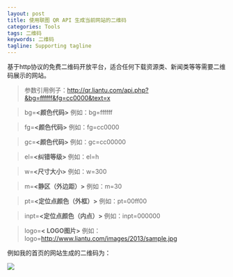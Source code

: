 ```yaml
---
layout: post
title: 使用联图 QR API 生成当前网站的二维码
categories: Tools
tags: 二维码
keywords: 二维码
tagline: Supporting tagline
---
```

基于http协议的免费二维码开放平台，适合任何下载资源类、新闻类等等需要二维码展示的网站。 

> 参数引用例子：http://qr.liantu.com/api.php?&bg=ffffff&fg=cc0000&text=x

> bg=**<颜色代码>** 例如：bg=ffffff

> fg=**<颜色代码>** 例如：fg=cc0000

> gc=**<颜色代码>** 例如：gc=cc00000

> el=**<纠错等级>** 例如：el=h

> w=**<尺寸大小>** 例如：w=300

> m=**<静区（外边距）>** 例如：m=30

> pt=**<定位点颜色（外框）>** 例如：pt=00ff00

> inpt=**<定位点颜色（内点）>** 例如：inpt=000000

> logo=**< LOGO图片>** 例如：logo=http://www.liantu.com/images/2013/sample.jpg

例如我的首页的网站生成的二维码为：

<img src="http://qr.liantu.com/api.php?bg=f3f3f3&fg=4678ABC&gc=999900&el=l&w=200&m=10&text=http://boxcn.github.io"/>
